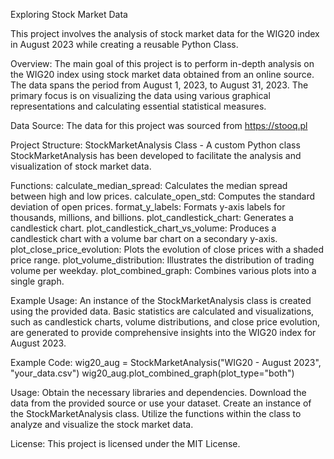 Exploring Stock Market Data

This project involves the analysis of stock market data for the WIG20 index in August 2023 while creating a reusable Python Class.

Overview: 
The main goal of this project is to perform in-depth analysis on the WIG20 index using stock market data obtained from an online source. The data spans the period from August 1, 2023, to August 31, 2023. The primary focus is on visualizing the data using various graphical representations and calculating essential statistical measures.

Data Source: 
The data for this project was sourced from https://stooq.pl

Project Structure: 
StockMarketAnalysis Class - 
A custom Python class StockMarketAnalysis has been developed to facilitate the analysis and visualization of stock market data.

Functions:
calculate_median_spread: Calculates the median spread between high and low prices.
calculate_open_std: Computes the standard deviation of open prices.
format_y_labels: Formats y-axis labels for thousands, millions, and billions.
plot_candlestick_chart: Generates a candlestick chart.
plot_candlestick_chart_vs_volume: Produces a candlestick chart with a volume bar chart on a secondary y-axis.
plot_close_price_evolution: Plots the evolution of close prices with a shaded price range.
plot_volume_distribution: Illustrates the distribution of trading volume per weekday.
plot_combined_graph: Combines various plots into a single graph.

Example Usage: 
An instance of the StockMarketAnalysis class is created using the provided data. Basic statistics are calculated and visualizations, such as candlestick charts, volume distributions, and close price evolution, are generated to provide comprehensive insights into the WIG20 index for August 2023.

Example Code: 
wig20_aug = StockMarketAnalysis("WIG20 - August 2023", "your_data.csv")
wig20_aug.plot_combined_graph(plot_type="both")

Usage: 
Obtain the necessary libraries and dependencies.
Download the data from the provided source or use your dataset.
Create an instance of the StockMarketAnalysis class.
Utilize the functions within the class to analyze and visualize the stock market data.

License: 
This project is licensed under the MIT License.
